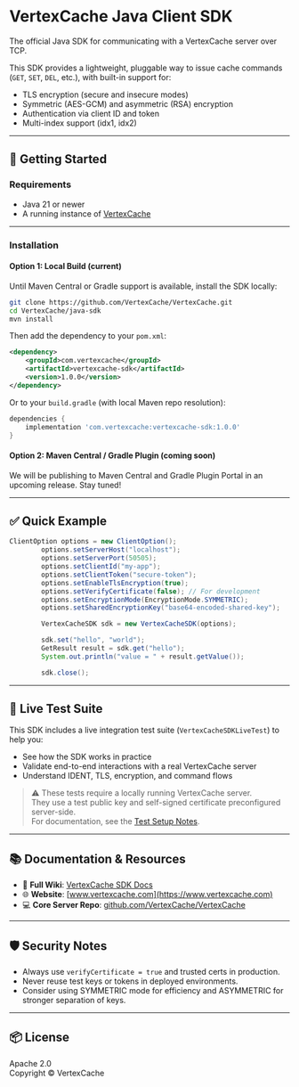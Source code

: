 # VertexCache Java Client SDK

The official Java SDK for communicating with a VertexCache server over TCP.

This SDK provides a lightweight, pluggable way to issue cache commands (`GET`, `SET`, `DEL`, etc.), with built-in support for:
- TLS encryption (secure and insecure modes)
- Symmetric (AES-GCM) and asymmetric (RSA) encryption
- Authentication via client ID and token
- Multi-index support (idx1, idx2)

---

## 🔧 Getting Started

### Requirements
- Java 21 or newer
- A running instance of [VertexCache](https://github.com/VertexCache/VertexCache)

---

### Installation

#### Option 1: Local Build (current)
Until Maven Central or Gradle support is available, install the SDK locally:

```bash
git clone https://github.com/VertexCache/VertexCache.git
cd VertexCache/java-sdk
mvn install
```

Then add the dependency to your `pom.xml`:

```xml
<dependency>
    <groupId>com.vertexcache</groupId>
    <artifactId>vertexcache-sdk</artifactId>
    <version>1.0.0</version>
</dependency>
```

Or to your `build.gradle` (with local Maven repo resolution):

```groovy
dependencies {
    implementation 'com.vertexcache:vertexcache-sdk:1.0.0'
}
```

#### Option 2: Maven Central / Gradle Plugin (coming soon)
We will be publishing to Maven Central and Gradle Plugin Portal in an upcoming release. Stay tuned!

---

## ✅ Quick Example

```java
ClientOption options = new ClientOption();
        options.setServerHost("localhost");
        options.setServerPort(50505);
        options.setClientId("my-app");
        options.setClientToken("secure-token");
        options.setEnableTlsEncryption(true);
        options.setVerifyCertificate(false); // For development
        options.setEncryptionMode(EncryptionMode.SYMMETRIC);
        options.setSharedEncryptionKey("base64-encoded-shared-key");

        VertexCacheSDK sdk = new VertexCacheSDK(options);

        sdk.set("hello", "world");
        GetResult result = sdk.get("hello");
        System.out.println("value = " + result.getValue());

        sdk.close();
```

---

## 🧪 Live Test Suite

This SDK includes a live integration test suite (`VertexCacheSDKLiveTest`) to help you:
- See how the SDK works in practice
- Validate end-to-end interactions with a real VertexCache server
- Understand IDENT, TLS, encryption, and command flows

> ⚠️ These tests require a locally running VertexCache server.  
> They use a test public key and self-signed certificate preconfigured server-side.  
> For documentation, see the [Test Setup Notes](https://github.com/VertexCache/VertexCache/wiki/SDK-Integration-Testing).

---

## 📚 Documentation & Resources

- 📘 **Full Wiki**: [VertexCache SDK Docs](https://github.com/VertexCache/VertexCache/wiki)
- 🌐 **Website**: [www.vertexcache.com](https://www.vertexcache.com)
- 💻 **Core Server Repo**: [github.com/VertexCache/VertexCache](https://github.com/VertexCache/VertexCache)

---

## 🛡 Security Notes

- Always use `verifyCertificate = true` and trusted certs in production.
- Never reuse test keys or tokens in deployed environments.
- Consider using SYMMETRIC mode for efficiency and ASYMMETRIC for stronger separation of keys.

---

## 📦 License

Apache 2.0  
Copyright © VertexCache
